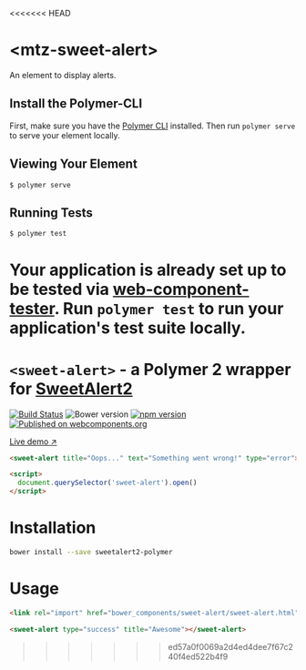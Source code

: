 <<<<<<< HEAD
# \<mtz-sweet-alert\>

An element to display alerts.

## Install the Polymer-CLI

First, make sure you have the [Polymer CLI](https://www.npmjs.com/package/polymer-cli) installed. Then run `polymer serve` to serve your element locally.

## Viewing Your Element

```
$ polymer serve
```

## Running Tests

```
$ polymer test
```

Your application is already set up to be tested via [web-component-tester](https://github.com/Polymer/web-component-tester). Run `polymer test` to run your application's test suite locally.
=======
# `<sweet-alert>` - a Polymer 2 wrapper for [SweetAlert2](https://github.com/sweetalert2/sweetalert2)

[![Build Status](https://travis-ci.org/sweetalert2/sweetalert2-polymer.svg?branch=master)](https://travis-ci.org/sweetalert2/sweetalert2-polymer)
![Bower version](https://badge.fury.io/bo/sweetalert2-polymer.svg)
[![npm version](https://badge.fury.io/js/sweetalert2-polymer.svg)](https://www.npmjs.com/package/sweetalert2-polymer)
[![Published on webcomponents.org](https://img.shields.io/badge/webcomponents.org-published-blue.svg)](https://www.webcomponents.org/element/sweetalert2/sweetalert2-polymer)

[Live demo ↗](https://sweetalert2.github.io/sweetalert2-polymer/components/sweet-alert/#/elements/sweet-alert/demos/demo/index.html)

<!--
```
<custom-element-demo height="450">
  <template>
    <link rel="import" href="sweet-alert.html">
    <next-code-block></next-code-block>
  </template>
</custom-element-demo>
```
-->
```html
<sweet-alert title="Oops..." text="Something went wrong!" type="error"></sweet-alert>

<script>
  document.querySelector('sweet-alert').open()
</script>
```

# Installation

```bash
bower install --save sweetalert2-polymer
```

# Usage

```html
<link rel="import" href="bower_components/sweet-alert/sweet-alert.html">

<sweet-alert type="success" title="Awesome"></sweet-alert>
```
>>>>>>> ed57a0f0069a2d4ed4dee7f67c240f4ed522b4f9
